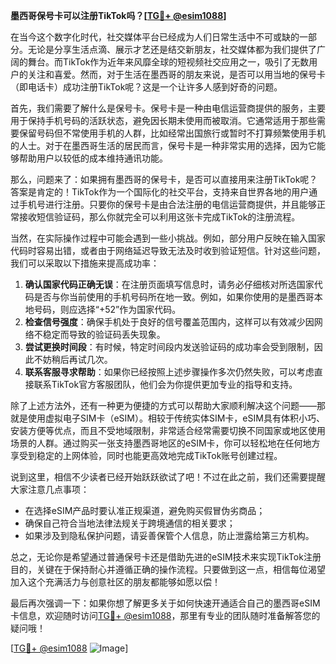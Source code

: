 **墨西哥保号卡可以注册TikTok吗？[[TG💪+ @esim1088](https://t.me/s/esim1088)]**

在当今这个数字化时代，社交媒体平台已经成为人们日常生活中不可或缺的一部分。无论是分享生活点滴、展示才艺还是结交新朋友，社交媒体都为我们提供了广阔的舞台。而TikTok作为近年来风靡全球的短视频社交应用之一，吸引了无数用户的关注和喜爱。然而，对于生活在墨西哥的朋友来说，是否可以用当地的保号卡（即电话卡）成功注册TikTok呢？这是一个让许多人感到好奇的问题。

首先，我们需要了解什么是保号卡。保号卡是一种由电信运营商提供的服务，主要用于保持手机号码的活跃状态，避免因长期未使用而被取消。它通常适用于那些需要保留号码但不常使用手机的人群，比如经常出国旅行或暂时不打算频繁使用手机的人士。对于在墨西哥生活的居民而言，保号卡是一种非常实用的选择，因为它能够帮助用户以较低的成本维持通讯功能。

那么，问题来了：如果拥有墨西哥的保号卡，是否可以直接用来注册TikTok呢？答案是肯定的！TikTok作为一个国际化的社交平台，支持来自世界各地的用户通过手机号进行注册。只要你的保号卡是由合法注册的电信运营商提供，并且能够正常接收短信验证码，那么你就完全可以利用这张卡完成TikTok的注册流程。

当然，在实际操作过程中可能会遇到一些小挑战。例如，部分用户反映在输入国家代码时容易出错，或者由于网络延迟导致无法及时收到验证短信。针对这些问题，我们可以采取以下措施来提高成功率：

1. **确认国家代码正确无误**：在注册页面填写信息时，请务必仔细核对所选国家代码是否与你当前使用的手机号码所在地一致。例如，如果你使用的是墨西哥本地号码，则应选择“+52”作为国家代码。
2. **检查信号强度**：确保手机处于良好的信号覆盖范围内，这样可以有效减少因网络不稳定而导致的验证码丢失现象。
3. **尝试更换时间段**：有时候，特定时间段内发送验证码的成功率会受到限制，因此不妨稍后再试几次。
4. **联系客服寻求帮助**：如果你已经按照上述步骤操作多次仍然失败，可以考虑直接联系TikTok官方客服团队，他们会为你提供更加专业的指导和支持。

除了上述方法外，还有一种更为便捷的方式可以帮助大家顺利解决这个问题——那就是使用虚拟电子SIM卡（eSIM）。相较于传统实体SIM卡，eSIM具有体积小巧、安装方便等优点，而且不受地域限制，非常适合经常需要切换不同国家或地区使用场景的人群。通过购买一张支持墨西哥地区的eSIM卡，你可以轻松地在任何地方享受到稳定的上网体验，同时也能更高效地完成TikTok账号创建过程。

说到这里，相信不少读者已经开始跃跃欲试了吧！不过在此之前，我们还需要提醒大家注意几点事项：
- 在选择eSIM产品时要认准正规渠道，避免购买假冒伪劣商品；
- 确保自己符合当地法律法规关于跨境通信的相关要求；
- 如果涉及到隐私保护问题，请妥善保管个人信息，防止泄露给第三方机构。

总之，无论你是希望通过普通保号卡还是借助先进的eSIM技术来实现TikTok注册目的，关键在于保持耐心并遵循正确的操作流程。只要做到这一点，相信每位渴望加入这个充满活力与创意社区的朋友都能够如愿以偿！

最后再次强调一下：如果你想了解更多关于如何快速开通适合自己的墨西哥eSIM卡信息，欢迎随时访问[TG💪+ @esim1088](https://t.me/s/esim1088)，那里有专业的团队随时准备解答您的疑问哦！

[[TG💪+ @esim1088](https://t.me/s/esim1088) ![Image](https://i.postimg.cc/4NQfJmqS/Snipaste-2025-05-13-00-14-12.png)]